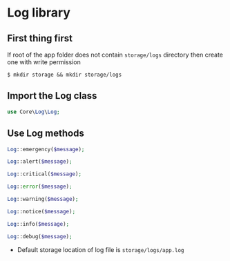 # Log library

## First thing first
If root of the app folder does not contain `storage/logs` directory then create one with write permission
```console
$ mkdir storage && mkdir storage/logs
```

## Import the Log class
```php
use Core\Log\Log;
```

## Use Log methods
```php
Log::emergency($message);

Log::alert($message);

Log::critical($message);

Log::error($message);

Log::warning($message);

Log::notice($message);

Log::info($message);

Log::debug($message);
```

* Default storage location of log file is `storage/logs/app.log`
